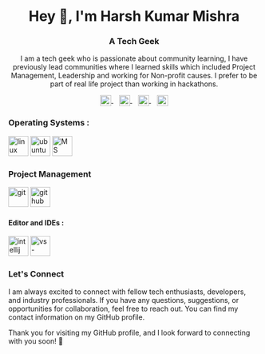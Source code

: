 <h1 align="center">Hey 👋, I'm Harsh Kumar Mishra</h1>
<h3 align="center">A Tech Geek</h3>


<p align="center">I am a tech geek who is passionate about community learning, I have previously lead communities where I learned skills which included Project Management, Leadership and working for Non-profit causes. I prefer to be part of real life project than working in hackathons.</p>

<p align="center">
<a href="https://www.linkedin.com/in/harsh-mishra-a687071a2/" target="blank">
  <img align="center" src="https://cdn.jsdelivr.net/npm/simple-icons@3/icons/linkedin.svg" alt="tkirtan" width="22px" />
</a>
  &nbsp;&nbsp;
<a href="https://stackoverflow.com/users/21961057/harsh-kumar-mishra" target="blank">
  <img align="center" src="https://cdn.jsdelivr.net/npm/simple-icons@3/icons/stackoverflow.svg" alt="harsh-mishra" width="22px" />
</a>
  &nbsp;&nbsp;
<a href="https://learn.microsoft.com/en-us/users/harshmishra-6269/" target="blank">
  <img align="center" src="https://encrypted-tbn0.gstatic.com/images?q=tbn:ANd9GcRNDRNGHXuCAmzMBe7QwAD6kxARwSCWgvSE9A&usqp=CAU" alt="harsh-mishra" width="22px" />
</a>
  &nbsp;&nbsp;
<a href="https://www.cloudskillsboost.google/public_profiles/000116ef-62f4-41fe-94b0-94e2a9c56e57" target="blank">
  <img align="center" src="https://telegra.ph/file/470c31fc3cc5d48b3a150.png" alt="cloudskillboost" width="22px" />
</a>
</p>


### Operating Systems :
<p align="left"><img src="https://brandlogos.net/wp-content/uploads/2020/03/Linux-logo.png" alt="linux" title="linux" width="40" height="40"/>
<img src="https://www.vectorlogo.zone/logos/ubuntu/ubuntu-icon.svg" alt="ubuntu" title="ubuntu" width="40" height="40"/>
<img src="https://w7.pngwing.com/pngs/756/47/png-transparent-four-assorted-color-squares-microsoft-windows-logo-scalable-graphics-microsoft-new-logo-simple-angle-text-rectangle-thumbnail.png" alt="MS Windows" title="MS Windows" width="40" height="40"/>
</p>
  
### Project Management
<p align="left"><img src="https://www.vectorlogo.zone/logos/git-scm/git-scm-icon.svg" alt="git" title="git" width="40" height="40"/> 
  <img src="https://www.vectorlogo.zone/logos/github/github-icon.svg" alt="github" title="github" width="40" height="40"/>
  
  

#### Editor and IDEs :
<img src="https://cdn.worldvectorlogo.com/logos/intellij-idea-1.svg" alt="intellij" title="intellij" width="40" height="40"/>
<img src="https://www.vectorlogo.zone/logos/visualstudio_code/visualstudio_code-icon.svg" alt="vs-code" title="vs-code" width="40" height="40"/> </p>

### Let's Connect
I am always excited to connect with fellow tech enthusiasts, developers, and industry professionals. If you have any questions, suggestions, or opportunities for collaboration, feel free to reach out. You can find my contact information on my GitHub profile.</p>

Thank you for visiting my GitHub profile, and I look forward to connecting with you soon! 🌟 </p>
